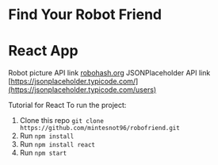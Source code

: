 # Find Your Robot Friend
# React App
Robot picture API link [robohash.org](https://robohash.org)
JSONPlaceholder API link [https://jsonplaceholder.typicode.com/](https://jsonplaceholder.typicode.com/users)

Tutorial for React To run the project:
1. Clone this repo  `git clone https://github.com/mintesnot96/robofriend.git`
2. Run `npm install`
3. Run `npm install react`
3. Run `npm start`

